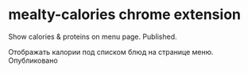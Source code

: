 # mealty-calories chrome extension
Show calories & proteins on menu page. Published.

Отображать калории под списком блюд на странице меню. Опубликовано
